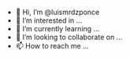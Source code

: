 - 👋 Hi, I’m @luismrdzponce
- 👀 I’m interested in ...
- 🌱 I’m currently learning ...
- 💞️ I’m looking to collaborate on ...
- 📫 How to reach me ...

<!---
luismrdzponce/luismrdzponce is a ✨ special ✨ repository because its `README.md` (this file) appears on your GitHub profile.
You can click the Preview link to take a look at your changes.
--->
